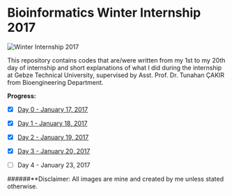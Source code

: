 # Bioinformatics Winter Internship 2017

![Winter Internship 2017](https://github.com/hariesramdhani/winter-internship-2017/blob/master/readme_banner.png)

This repository contains codes that are/were written from my 1st to my 20th day of internship and short explanations of what I did during the internship at Gebze Technical University, supervised by Asst. Prof. Dr. Tunahan ÇAKIR from Bioengineering Department.

**Progress:**
- [x] [Day 0 - January 17, 2017](https://github.com/hariesramdhani/winter-internship-2017/wiki/Day-0)
- [x] [Day 1 - January 18, 2017](https://github.com/hariesramdhani/winter-internship-2017/wiki/Day-1)
- [x] [Day 2 - January 19, 2017](https://github.com/hariesramdhani/winter-internship-2017/wiki/Day-2)
- [x] [Day 3 - January 20, 2017](https://github.com/hariesramdhani/winter-internship-2017/wiki/Day-3)
- [ ] Day 4 - January 23, 2017


######**Disclaimer: All images are mine and created by me unless stated otherwise.
